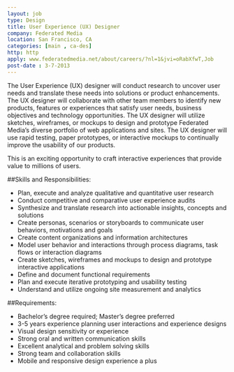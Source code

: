 ```yaml
---
layout: job
type: Design
title: User Experience (UX) Designer
company: Federated Media
location: San Francisco, CA
categories: [main , ca-des]
http: http
apply: www.federatedmedia.net/about/careers/?nl=1&jvi=oRabXfwT,Job
post-date : 3-7-2013
---
```


The User Experience (UX) designer will conduct research to uncover user needs and translate these needs into solutions or product enhancements. The UX designer will collaborate with other team members to identify new products, features or experiences that satisfy user needs, business objectives and technology opportunities. The UX designer will utilize sketches, wireframes, or mockups to design and prototype Federated Media’s diverse portfolio of web applications and sites. The UX designer will use rapid testing, paper prototypes, or interactive mockups to continually improve the usability of our products. 

This is an exciting opportunity to craft interactive experiences that provide value to millions of users.  

##Skills and Responsibilities:
* Plan, execute and analyze qualitative and quantitative user research
* Conduct competitive and comparative user experience audits
* Synthesize and translate research into actionable insights, concepts and solutions
* Create personas, scenarios or storyboards to communicate user behaviors, motivations and goals
* Create content organizations and information architectures
* Model user behavior and interactions through process diagrams, task flows or interaction diagrams
* Create sketches, wireframes and mockups to design and prototype interactive applications
* Define and document functional requirements
* Plan and execute iterative prototyping and usability testing
* Understand and utilize ongoing site measurement and analytics 

##Requirements:
* Bachelor’s degree required; Master’s degree preferred
* 3-5 years experience planning user interactions and experience designs
* Visual design sensitivity or experience
* Strong oral and written communication skills
* Excellent analytical and problem solving skills
* Strong team and collaboration skills
* Mobile and responsive design experience a plus